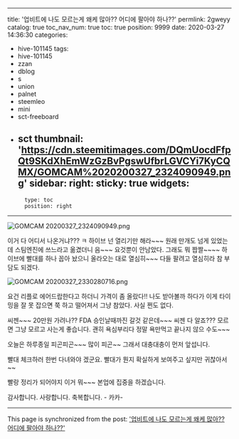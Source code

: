 
---
title: '업비트에 나도 모르는게  왜케 많아??  어디에 팔아야 하나??'
permlink: 2gweyy
catalog: true
toc_nav_num: true
toc: true
position: 9999
date: 2020-03-27 14:36:30
categories:
- hive-101145
tags:
- hive-101145
- zzan
- dblog
- s
- union
- palnet
- steemleo
- mini
- sct-freeboard
- sct
thumbnail: 'https://cdn.steemitimages.com/DQmUocdFfpQt9SKdXhEmWzGzBvPgswUfbrLGVCYi7KyCQMX/GOMCAM%2020200327_2324090949.png'
sidebar:
    right:
        sticky: true
widgets:
    -
        type: toc
        position: right
---


![GOMCAM 20200327_2324090949.png](https://cdn.steemitimages.com/DQmUocdFfpQt9SKdXhEmWzGzBvPgswUfbrLGVCYi7KyCQMX/GOMCAM%2020200327_2324090949.png)

이거 다 어디서 나온거냐??? ㅋ
하이브 넌 열리기만 해라~~~
원래 만개도 넘게 있었는데 스팀엔진에 쓰느라고
옮겼더니 음~~~ 요것뿐이 안남았다. 
그래도 뭐 짭짤~~~~   하이브에 빨대를 하나 꼽아 놨으니
올라오는 대로 열심히~~~   다들 팔려고 열심히라 참 부담도 되겠다. 

![GOMCAM 20200327_2330280716.png](https://cdn.steemitimages.com/DQmRw8qxHj1fpDumTSgus4wnHyFQhSAqeA27ZyYv593MmGY/GOMCAM%2020200327_2330280716.png)

요건 리플로 에어드랍한다고 하더니 가격이 좀 올랐다!!
나도 받아볼까 하다가 이게 타이밍을 잘 못 잡으면 쭉 하고 떨어져서
그냥 참았다.  사실 쩐도 없다.

씨젠~~~ 20만원 가려나??  FDA 승인날때까진 갈것 같은데~~~
씨젠 다 알죠???  모르면 그냥 모르고 사는게 좋습니다. 
괜히 욕심부리다 정말 욕만먹고 끝나지 않으 수도~~~

오늘은 하루종일 피곤피곤~~~  많이 피곤~~
그래서 대충대충이 먼저 앞섭니다. 

빨대 체크하러 한번 다녀와야 겠군요.
빨대가 뭔지 확실하게 보여주고 싶지만 귀찮아서~~

빨랑 정리가 되어야지 이거 뭐~~~ 
본업에 집중을 하겠습니다. 

감사합니다.  사랑합니다.  축복합니다. - 카카-

- - -

This page is synchronized from the post: ['업비트에 나도 모르는게  왜케 많아??  어디에 팔아야 하나??'](https://steemit.com/@kibumh/2gweyy)
